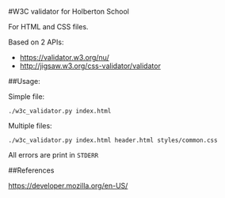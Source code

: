 #W3C validator for Holberton School

For HTML and CSS files.

Based on 2 APIs:

- https://validator.w3.org/nu/
- http://jigsaw.w3.org/css-validator/validator


##Usage:

Simple file:

```
./w3c_validator.py index.html
```

Multiple files:

```
./w3c_validator.py index.html header.html styles/common.css
```

All errors are print in `STDERR`


##References

https://developer.mozilla.org/en-US/

